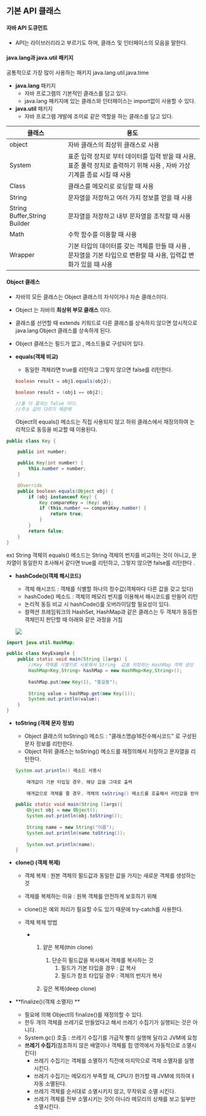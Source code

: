 ## 기본 API 클래스

#### 자바 API 도큐먼트

+ API는 라이브러리라고 부르기도 하며, 클래스 및 인터페이스의 모음을 말한다.



#### java.lang과 java.util 패키지

공통적으로 가장 많이 사용하는 패키지 java.lang.util.java.time

+ **java.lang** 패키지
  + 자바 프로그램의 기본적인 클래스를 담고 있다.
  + java.lang 패키지에 있는 클래스와 인터페이스는 import없이 사용할 수 있다.
+ **java.util** 패키지
  + 자바 프로그램 개발에 조미료 같은 역할을 하는 클래스를 담고 있다.

| 클래스                       | 용도                                                         |
| ---------------------------- | ------------------------------------------------------------ |
| object                       | 자바 클래스의 최상위 클래스로 사용                           |
| System                       | 표준 입력 장치로 부터 데이터를 입력 받을 때 사용, 표준 풀력 장치로 출력하기 위해 사용 , 자바 가상 기계를 종료 시킬 때 사용 |
| Class                        | 클래스를 메모리로 로딩할 때 사용                             |
| String                       | 문자열을 저장하고 여러 가지 정보를 얻을 때 사용              |
| String Buffer,String Builder | 문자열을 저장하고 내부 문자열을 조작할 때 사용               |
| Math                         | 수학 함수를 이용할 때 사용                                   |
| Wrapper                      | 기본 타입의 데이터를 갖는 객체를 만들 때 사용 , 문자열을 기본 타입으로 변환할 때 사용, 입력값 변화가 있을 때 사용 |



#### Object 클래스

+ 자바의 모든 클래스는 Object 클래스의 자식이거나 자손 클래스이다.
+ Object 는 자바의 **최상위 부모 클래스** 이다.
+ 클래스를 선언할 때 extends 키워드로 다른 클래스를 상속하지 않으면 암시적으로 java.lang.Object 클래스를 상속하게 된다.
+ Object 클래스는 필드가 없고 , 메소드들로 구성되어 있다.





+ **equals(객체 비교)**

  + 동일한 객체라면 true를 리턴하고 그렇지 않으면 false를 리턴한다.

   ```java
   boolean result = obj1.equals(obj2);
   
   boolean result = (obj1 == obj2);
   
   //둘 다 결과는 false 이다.
   //주소 값이 다르기 때문에 
   ```

  Object의 equals() 메소드는 직접 사용되지 않고 하위 클래스에서 재정의하여 논리적으로 동등을 비교할 때 이용된다.

```java
public class Key {

	public int number;

	public Key(int number) {
		this.number = number;
	}

	@Override
	public boolean equals(Object obj) {
		if (obj instanceof Key) {
			Key compareKey = (Key) obj;
			if (this.number == compareKey.number) {
				return true;
			}
		}
		return false;
	}
}
```

ex) String 객체의 equals() 메소드는 String 객체의 번지를 비교하는 것이 아니고, 문자열이 동일한지 조사해서 같다면 true를 리턴하고, 그렇지 않으면 false를 리턴한다 .



+ **hashCode()(객체 해시코드)**

  + 객체 해시코드 : 객체를 식별할 하나의 정수값(객체마다 다른 값을 갖고 있다)
  + hashCode() 메소드 : 객체의 메모리 번지를 이용해서 해시코드를 만들어 리턴
  + 논리적 동등 비교 시 hashCode()를 오버라이딩할 필요성이 있다.
  + 컬렉션 프레임워크의 HashSet, HashMap과 같은 클래스는 두 객체가 동등한 객체인지 판단할 때 아래와 같은 과정을 거침

  ![](https://encrypted-tbn0.gstatic.com/images?q=tbn:ANd9GcRbof9G_0wCWnqMSoBuNXCe0_9PmjTwjzJMrw&usqp=CAU)



```java
import java.util.HashMap;

public class KeyExample {
	public static void main(String []args) {
		//Key 객체를 식별키로 사용해서 String  값을 저장하는 HashMap 객체 생성
		HashMap<Key,String> hashMap = new HashMap<Key,String>();
		
		hashMap.put(new Key(1), "홍길동");
		
		String value = hashMap.get(new Key(1));
		System.out.println(value);
	}
}
```



+ **toString (객체 문자 정보)**

  + Object 클래스의 toString() 메소드 : "클래스명@16진수해시코드" 로 구성된 문자 정보를 리턴한다.
  + Object 하위 클래스는 toString() 메소드를 재정의해서 저장하고 문자열을 리턴한다.

  ```java
  System.out.println() 메소드 사용시
      
      매개값이 기본 타입일 경우, 해당 값을 그대로 출력
      
      매개값으로 객체를 줄 경우, 객체의 toString() 메소드를 호출해서 리턴값을 받아 출력
  ```

  ```java
  public static void main(String []args){
      Object obj = new Object();
      System.out.println(obj.toString());
      
      String name = new String("이름");
      System.out.println(name.toString());
      
      System.out.println(name);
  }
  ```

  

+ **clone() (객체 복제)**

  + 객체 복제 : 원본 객체의 필드값과 동일한 값을 가지는 새로운 객체를 생성하는 것

  + 객체를 복제하는 이유 : 원복 객체를 안전하게 보호하기 위해 

  + clone()은 예외 처리가 필요할 수도 있기 때문에 try-catch를 사용한다.

  + 객체 복제 방법

    + 1. 얕은 복제(thin clone)
         1. 단순히 필드값을 복사해서 객체를 복사하는 것
            1. 필드가 기본 타입을 경우 : 값 복사
            2. 필드가 참조 타입일 경우 : 객체의 번지가 복사

      1. 깊은 복제(deep clone)





+ **finalize()(객체 소멸자) **
  + 필요에 의해 Object의 finalize()를 재정의할 수 있다.
  + 한두 개의 객체를 쓰레기로 만들었다고 해서 쓰레기 수집기가 실행되는 것은 아니다.
  + System.gc() 호출 : 쓰레기 수집기를 가급적 빨리 실행해 달라고 JVM에 요청 
  + **쓰레기 수집기**(참조하지 않은 배열이나 객체를 힙 영역에서 자동적으로 소멸시킨다)
    + 쓰레기 수집기는 객체를 소멸하기 직전에 마지막으로 객체 소멸자를 실행 시킨다.
    + 쓰레기 수집기는 메모리가 부족할 때, CPU가 한가할 때 JVM에 의하여ㅕ 자동 소멸된다.
    + 쓰레기 객체를 순서대로 소멸시키지 않고, 무작위로 소멸 시킨다.
    + 쓰레기 객체를 전부 소멸시키는 것이 아니라 메모리의 상채를 보고 일부만 소멸시킨다.

